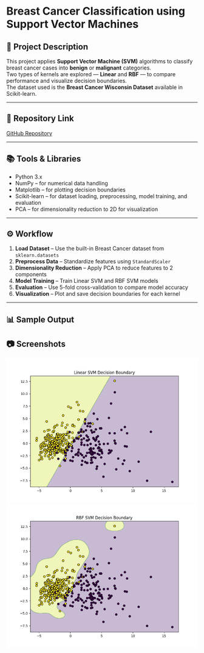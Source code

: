 # Breast Cancer Classification using Support Vector Machines

## 🧾 Project Description
This project applies **Support Vector Machine (SVM)** algorithms to classify breast cancer cases into **benign** or **malignant** categories.  
Two types of kernels are explored — **Linear** and **RBF** — to compare performance and visualize decision boundaries.  
The dataset used is the **Breast Cancer Wisconsin Dataset** available in Scikit-learn.

---

## 🔗 Repository Link
[GitHub Repository](https://github.com/Harisivanarayana/svm-breast-cancer-detector/tree/main)

---

## 📚 Tools & Libraries
- Python 3.x
- NumPy – for numerical data handling
- Matplotlib – for plotting decision boundaries
- Scikit-learn – for dataset loading, preprocessing, model training, and evaluation
- PCA – for dimensionality reduction to 2D for visualization

---

## ⚙ Workflow
1. **Load Dataset** – Use the built-in Breast Cancer dataset from `sklearn.datasets`
2. **Preprocess Data** – Standardize features using `StandardScaler`
3. **Dimensionality Reduction** – Apply PCA to reduce features to 2 components
4. **Model Training** – Train Linear SVM and RBF SVM models
5. **Evaluation** – Use 5-fold cross-validation to compare model accuracy
6. **Visualization** – Plot and save decision boundaries for each kernel

---

## 📊 Sample Output
## 📷 Screenshots
![Linear SVM Decision Boundary](linear_svm_plot.png)
![RBF SVM Decision Boundary](rbf_svm_plot.png)
